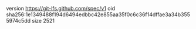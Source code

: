 version https://git-lfs.github.com/spec/v1
oid sha256:1e1349488f194d6494edbbc42e855aa35f0c6c36f14dffae3a34b3555974c5dd
size 2521
